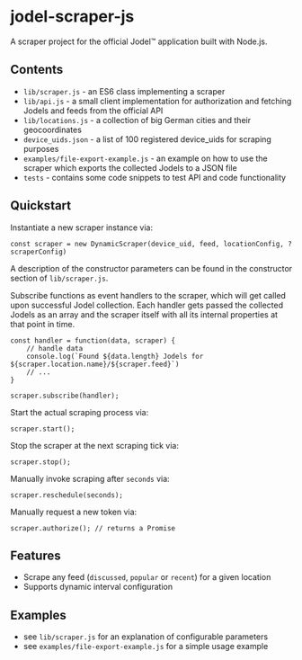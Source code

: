 # jodel-scraper-js

A scraper project for the official Jodel™ application built with Node.js.

## Contents
- `lib/scraper.js` - an ES6 class implementing a scraper
- `lib/api.js` - a small client implementation for authorization and fetching
Jodels and feeds from the official API
- `lib/locations.js` - a collection of big German cities and their geocoordinates
- `device_uids.json` - a list of 100 registered device_uids for scraping purposes
- `examples/file-export-example.js` - an example on how to use the scraper which
exports the collected Jodels to a JSON file
- `tests` - contains some code snippets to test API and code functionality

## Quickstart
Instantiate a new scraper instance via:
	
	const scraper = new DynamicScraper(device_uid, feed, locationConfig, ?scraperConfig)

A description of the constructor parameters can be found in the constructor section of `lib/scraper.js`.

Subscribe functions as event handlers to the scraper, which will get called upon successful Jodel collection. Each handler gets passed the collected Jodels as an array and the scraper itself with all its internal properties at that point in time.

	const handler = function(data, scraper) {
		// handle data
		console.log(`Found ${data.length} Jodels for ${scraper.location.name}/${scraper.feed}`)
		// ...
	}
	
	scraper.subscribe(handler);
	
Start the actual scraping process via:

	scraper.start();
	
Stop the scraper at the next scraping tick via:

	scraper.stop();
	
Manually invoke scraping after `seconds` via:

	scraper.reschedule(seconds);
	
Manually request a new token via:

	scraper.authorize(); // returns a Promise
	
## Features
- Scrape any feed (`discussed`, `popular` or `recent`) for a given location
- Supports dynamic interval configuration

## Examples
- see `lib/scraper.js` for an explanation of configurable parameters
- see `examples/file-export-example.js` for a simple usage example